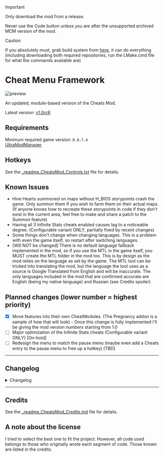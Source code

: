 > [!IMPORTANT]
> Only download the mod from a release.
>
> Never use the Code button unless you are after the unsupported archived MCM version of the mod.

> [!CAUTION]
> If you absolutely must, grab build system from [here](../../../LMake/releases/latest), it can do everything (including downloading both required repositories, run the LMake.cmd file for what the commands available are)

# Cheat Menu Framework

![preview](https://github.com/K3nny567/Cheat-Menu-Framework/assets/144315629/2883bcf7-898a-4590-9887-725257b5afdf)

An updated, module-based version of the Cheats Mod.

Latest version: [v1.0rc6](../../releases/tag/v1.0rc6)

## Requirements

Minimum required game version: `0.8.7.4`<br/>
[UltraModManager](https://mega.nz/folder/FzdxST7a#SRSft4Jj27Tu_jL5O_3RXQ)

## Hotkeys

See the [_readme_CheatsMod_Controls.txt](Framework/_readme_CheatsMod_Controls.txt) file for details.

## Known Issues

- Hive Hearts summoned on maps without H_BIOS storypoints crash the game. Only summon them if you wish to farm them on their actual maps. (If anyone knows how to recreate these storypoints in code if they don't exist in the current area, feel free to make and share a patch to the Summon feature)
- Having all 3 Infinite Stats cheats enabled causes lag to a noticeable degree. (Configurable variant ONLY, partially fixed by recent changes)
- Some things don't change when changing languages. This is a problem with even the game itself, so restart after switching languages.
- [Will NOT be changed] There is no default language fallback implemented in the mod, so if you use the MTL in the game itself, you MUST create the MTL folder in the mod too. This is by design as the mod relies on the language as set by the game. The MTL tool can be tricked into translating the mod, but the language the tool uses as a source is Google Translated from English and will be inaccurate. The only languages included in the mod that are confirmed accurate are English (being my native language) and Russian (see Credits spoiler)

## Planned changes (lower number = highest priority)

- [X] Move features into their own CheatModules. (The Pregnancy addon is a sample of how that will look) - Once this change is fully implemented I'll be giving the mod version numbers starting from 1.0
- [ ] Major optimization of the Infinite Stats cheats (Configurable variant ONLY) [On-hold]
- [ ] Redesign the menu to match the pause menu (maybe even add a Cheats entry to the pause menu to free up a hotkey) [TBD]

<hr/>

## Changelog

<details>
<summary>Changelog</summary>

- Cleaned up code indentation.
- Renamed dependency to 99998_Lib_DebugMenu
- Move fixes related to scenes into 99998_Lib_DebugMenu
- Added trigger_debug_window_entry to 99998_Lib_DebugMenu.
  (Only installing the dependency gives a standard Debug Menu.)
- Commented out the remaining Battle Test code as it was causing issues in its current state.
- Changed all instances of @autoheal to $autoheal
- Moved `$autoheal = false` out of `class Scene_Base` to make it global.
  (Makes persistent while the game is running.)
- F5 now plays a different sound depending on the state of $autoheal
- Add an option to give 99 levels.
- Moved the race change options into a new submenu (Change Race)
- Added the ability to toggle whether or not Lona gets dirty (persistent through saving/loading)
- Added Abominations to race menu.
- Switched to modular format.
- Added a cheat settings loader. (Saves to and loads from `GameCheats.ini` in the game's root folder next to `Game.ini`, `GameLona.ini` and `GameMods.ini`)
- Autoheal state is now persistent via the settings loader. Added a check to prevent cheat running before the main menu appears.
- Fixed support skills not able to be used on others bug in NoFriendlyFire mod.
- Restored builtin Friendly Fire Avoidance.
- Removed NoItemDisappearing mod as it no longer works.
- Added projectiles back to NoFriendlyFire from original.
- Improved toggling of the Dirty stat. Moved to new spot (see below)
- Split AutoHeal cheat into individual stats. Hotkey toggles all 3 together, if toggled individually in the menu the hotkey will reverse the state of those options (Kept for those who just want all 3 stats to be infinite)
- Added F1, F2, F3, F4 as usable Input triggers.
- Lvl99 cheat now sets the level directly and sets experience to only what is needed for getting to lvl 99
- Add Trait Points now only adds 999 trait points, 9999 was severely overkill.
- Made it possible to use the Confirm key/button without breaking stealth (requires "Into Shadows" trait)
- New "Toggle Cheats" option in menu, can be easily added to from other mods (see `2000_CheatModule_*.rb` for examples). Toggles include:
  - Dirty Stat - Toggles whether or not Lona can get dirty. Now properly toggles. State is saved in save files, not in the `GameCheats.ini` file.
  - Auto-Bandage - Toggles the automatic treatment of wounds. (`2000_CheatModule_AutoBandage.rb`)
  - Infinite Health - Toggles auto-heal. (`2000_CheatModule_InfiniteMainStats.rb`)
  - Infinite Food - Toggles auto-feed. (`2000_CheatModule_InfiniteMainStats.rb`)
  - Infinite Stamina - Toggles auto-rest. (`2000_CheatModule_InfiniteMainStats.rb`)
- New hotkey (F3) to unequip unequipable equipment.
  Shift+F3 to force unequip (unequips equipment not normally unequipable).
- Fixed - check that prevent autocheats running when not ingame. Should work with all saves now, regardless of what game version the save was started in.
- A few bugfixes, reorganized a few things and adjusted ScriptLoad priorites.
- More bugfixes, added Item, Weapon, Armor inventory editors, changed 100 modifier key from CTRL to ALT as it wasn't working with CTRL.
- Made it easy add to the main menu of Cheats Mod from other mods. See `1500_CheatModule_InvEdit.rb` for example.
- Summon menu now only lists NPC's. Certain NPC's will crash the game if killed on the wrong map.
- Merged Morality options into an editor. Also colorized (Green=Good, White=Neutral, Red=Evil)
- "Toggle Cheats" now show if they are on/off.
- Added module that adds abom skills when changing race to Abomination, removes abom skills when changing to non-abom races.
- Added module that adds the ability to change Lona's Hair Color.
- Re-structured the Modular Mod Loader version of the mod.
- Limited Hair Color Editor to range of 0-5, auto-wraps around to 0 or 5 respectively.
- Removed extra mods from othermods that shouldn't of been included.
- Inverted the Skill Roster paging direction. - Removed in favor of the official bugfix.
- Added CG/Achievement Unlock module, decided to leave this as a non-GUI option, commands to unlock/reset CG's and Achievements are as follows:
  CheatUtils.unlock_cg
  CheatUtils.unlock_ach (Make sure to install the UnlockTool in the `Required Modules` section as it fixes the ear rape from using this command)
  CheatUtils.reset_cg
  CheatUtils.reset_ach
- Disabled cheat entries during disclaimer screen.
- Infinite Stats cheats implementation upgrade (settings editable only from GameCheats.ini or console if you know what you are doing): (needs optimizing, causes slightly noticable amount of lag)
- Configurable regen limits [percentage of current max stat value] (Defaults: Health - 20%, Stamina - 40%, Food: 10%) [0.20, 0.40, 0.10]
- Configurable regen rates [percentage of current max stat value] (Defaults: Health - 1%, Stamina - 0.2%, Food: 0.5%) [0.01, 0.002, 0.005]
- Regen modes:
  - Regen only while below limit. (Default) [OnlyBelow]
  - Regen to full upon dropping below limit. [DropsBelow]
- Added JoiPlay support, uncomment `$JOIPLAY_MODE = true` in `main.rb`:
  Disables all hotkeys except the menu.
  Checks for F8 (CR button) instead of F9. - Regressed as completely unnecessary.
- Translation support for text within Modular Cheats Mod. (Restart the game after switching languages)
- Forgot to swap the appropriate lines in main.rb, fixed. Please re-download. Also once again removed some other mods that were not supposed to be in the upload.
- Improved the fix in `main.rb`. Now I won't need to mess with which lines are commented or not ;)
- RUS DeepL translation replaced with manual translation, many thanks Zhong Xina | z洪ξ那  :)
- Morality cheat now works correctly, was editing the display stat only (needed to edit both the display and the storage)  o_O
- There are now 2 variants of the Infinite Stats cheat:
  - Variant 1: Simple version that is not configurable, just adds 999 like the old versions did.
  - Variant 2: The indev configurable version.
- RUS translation update: flaws fixed. Thanks Zhong Xina | z洪ξ那
- Configurable Infinite Health Cheat: using wrong stat for max health value, fixed.
- `CheatUtils` class changed to module. Initial declaration moved from `CheatMod.rb` to `Utils.rb`
- Unused dependency code removed, remaining class merged into CheatMod.rb (Dependency credit will remain for historical reasons)
- Added new cheat: Infinite Money (AKA Trade Points)
- Fixed - Unlock Tool module no longer plays sounds when unlocking all achievements. Make sure to get the update from the `Required Modules` section.
- Split included modules out into their own downloads.
- Updated Race Changer to support Pure Moot (yes the tail). Compatibility with previous game versions potentially definitely broken... Feedback required Confirmed by feedback.
- Renamed `main.rb` to `__init__.rb`, wrapped mod specific code into a module.
- Fixed - Forgot to add `FileGetter.` to `load_from_list` function call in CheatsMod module.
- Fixed - getTextInfo wrapped into CheatsMod module. All scripts using it have been updated.
- New CheatModule: Sea Witch Awaken Skill - When using the Race Changer to change race to either Pre or True Deepone, the Awaken skill is learnt, for other races it is removed.
- Removed - Pregnancy submenu in favor of the new CheatModule which replaces it.
- Removed - UnlockTool translations removed as a previous update negated the need to translate the CheatModule.
- Fixed - Sickly was renamed to AbomSickly.
- Initial steps for v1.0 release of the mod.
- Renamed to Cheat Menu Framework
- Changed how cheat triggers work.
- Removed the plural in the heal wound command and it's translations.
- CheatModules now only declare globals once per game session. This has reduced some of the lag in relation to the `Configurable Infinite Main Stats` module.
- Fixed/improved - Hotkeys and menu can only be used while the current scene is Scene_Map. ie: A valid save.
- Renamed core script - CheatMod.rb to Menu.rb
- Give Gold hotkey moved to Infinite Money CheatModule.

</details>

<hr/>

## Credits

See the [_readme_CheatsMod_Credits.md](Framework/_readme_CheatsMod_Credits.md) file for details.

## A note about the license

I tried to select the best one to fit the project. However, all code used belongs to those who originally wrote each segment of code. Those known are listed in the credits.
